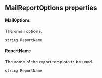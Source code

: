 ## MailReportOptions properties

#### MailOptions

The email options.

```txt
string ReportName
```

#### ReportName

The name of the report template to be used.

```txt
string ReportName
```
